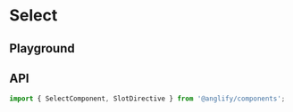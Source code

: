 # Select

<app-references
issues="https://github.com/valentingavran/anglify/labels/component%3A%20Select"
bundle-size="https://bundlephobia.com/package/@anglify/components@latest"
w3c="https://www.w3.org/WAI/ARIA/apg/example-index/combobox/combobox-select-only.html"/>

## Playground

<app-select-playground></app-select-playground>

## API

```typescript
import { SelectComponent, SlotDirective } from '@anglify/components';
```

<app-inputs-table components="SelectComponent"></app-inputs-table>

<app-styling-table component="select"></app-styling-table>
